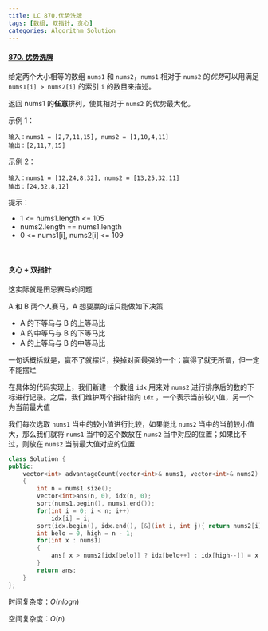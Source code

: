 ```yaml
---
title: LC 870.优势洗牌
tags: [数组, 双指针, 贪心]
categories: Algorithm Solution
---
```


#### [870. 优势洗牌](https://leetcode.cn/problems/advantage-shuffle/)

给定两个大小相等的数组 `nums1` 和 `nums2`，`nums1` 相对于 `nums2` 的*优势*可以用满足 `nums1[i] > nums2[i]` 的索引 `i` 的数目来描述。

返回 nums1 的**任意**排列，使其相对于 `nums2` 的优势最大化。

示例 1：
```
输入：nums1 = [2,7,11,15], nums2 = [1,10,4,11]
输出：[2,11,7,15]
```
示例 2：
```
输入：nums1 = [12,24,8,32], nums2 = [13,25,32,11]
输出：[24,32,8,12]
```

提示：

* 1 <= nums1.length <= 105
* nums2.length == nums1.length
* 0 <= nums1[i], nums2[i] <= 109

​	 

#### 贪心 + 双指针

这实际就是田忌赛马的问题

A 和 B 两个人赛马，A 想要赢的话只能做如下决策

* A 的下等马与 B 的上等马比
* A 的中等马与 B 的下等马比
* A 的上等马与 B 的中等马比

一句话概括就是，赢不了就摆烂，换掉对面最强的一个；赢得了就无所谓，但一定不能摆烂

在具体的代码实现上，我们新建一个数组 `idx` 用来对 `nums2` 进行排序后的数的下标进行记录。之后，我们维护两个指针指向 `idx` ，一个表示当前较小值，另一个为当前最大值

我们每次选取 `nums1` 当中的较小值进行比较，如果能比 `nums2` 当中的当前较小值大，那么我们就将 `nums1` 当中的这个数放在 `nums2` 当中对应的位置；如果比不过，则放在 `nums2` 当前最大值对应的位置

```cpp
class Solution {
public:
    vector<int> advantageCount(vector<int>& nums1, vector<int>& nums2) 
    {
        int n = nums1.size();
        vector<int>ans(n, 0), idx(n, 0);
        sort(nums1.begin(), nums1.end());
        for(int i = 0; i < n; i++)
            idx[i] = i;
        sort(idx.begin(), idx.end(), [&](int i, int j){ return nums2[i] < nums2[j]; });
        int belo = 0, high = n - 1;
        for(int x : nums1)
        {
            ans[ x > nums2[idx[belo]] ? idx[belo++] : idx[high--]] = x;
        }
        return ans;
    }
};
```

时间复杂度：$O(nlogn)$ 

空间复杂度：$O(n)$
